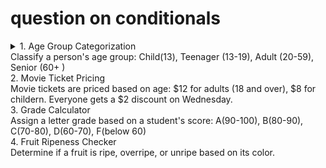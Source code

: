 # question on conditionals

<details>
<summary>1. Age Group Categorization
<summary> Classify a person's age group: Child(13), Teenager (13-19), Adult (20-59), Senior (60+ )
<summary>2. Movie Ticket Pricing
<summary> Movie tickets are priced based on age: $12 for adults (18 and over), $8 for childern. Everyone gets a $2 discount on Wednesday.
<summary>3. Grade Calculator
<summary> Assign a letter grade based on a student's score: A(90-100), B(80-90), C(70-80), D(60-70), F(below 60)
<summary>4. Fruit Ripeness Checker
<summary> Determine if a fruit is ripe, overripe, or unripe based on its color.
